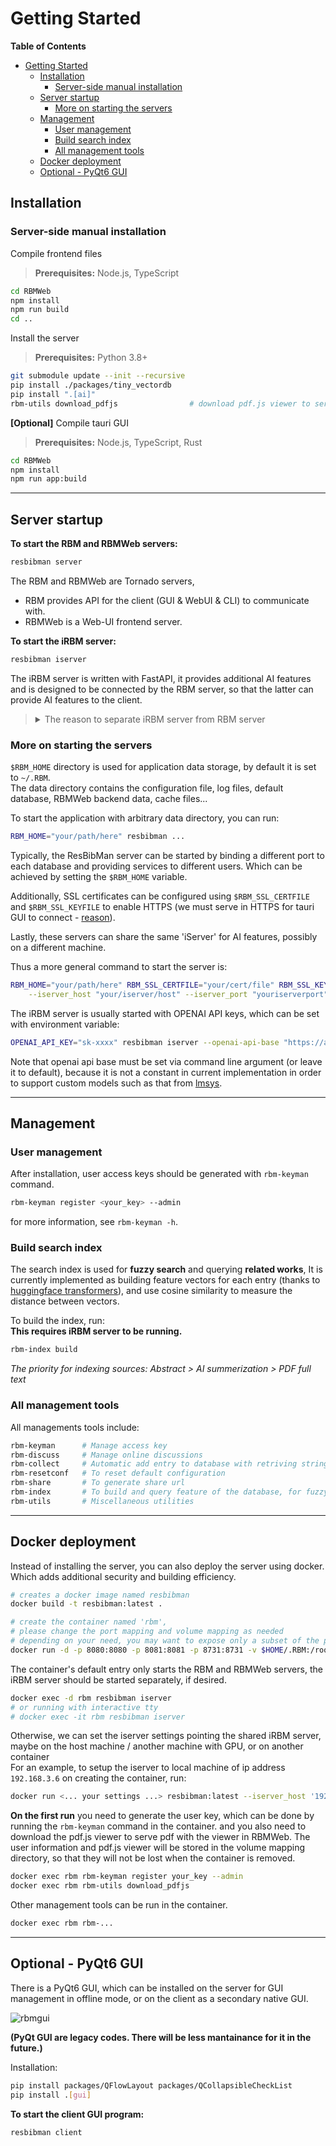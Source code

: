 # Getting Started

<!-- START doctoc generated TOC please keep comment here to allow auto update -->
<!-- DON'T EDIT THIS SECTION, INSTEAD RE-RUN doctoc TO UPDATE -->
**Table of Contents**

- [Getting Started](#getting-started)
  - [Installation](#installation)
    - [Server-side manual installation](#server-side-manual-installation)
  - [Server startup](#server-startup)
    - [More on starting the servers](#more-on-starting-the-servers)
  - [Management](#management)
    - [User management](#user-management)
    - [Build search index](#build-search-index)
    - [All management tools](#all-management-tools)
  - [Docker deployment](#docker-deployment)
  - [Optional - PyQt6 GUI](#optional---pyqt6-gui)

<!-- END doctoc generated TOC please keep comment here to allow auto update -->



## Installation

### Server-side manual installation
Compile frontend files
> **Prerequisites:**  Node.js, TypeScript
```bash
cd RBMWeb
npm install
npm run build
cd ..
```
Install the server
> **Prerequisites:**  Python 3.8+
```bash
git submodule update --init --recursive
pip install ./packages/tiny_vectordb
pip install ".[ai]"
rbm-utils download_pdfjs                # download pdf.js viewer to serve pdf with the viewer in RBMWeb
```
**[Optional]** Compile tauri GUI
> **Prerequisites:**  Node.js, TypeScript, Rust
```bash
cd RBMWeb
npm install
npm run app:build
```
---
## Server startup
**To start the RBM and RBMWeb servers:**
```bash
resbibman server
```
The RBM and RBMWeb are Tornado servers,   
- RBM provides API for the client (GUI & WebUI & CLI) to communicate with.
- RBMWeb is a Web-UI frontend server.

**To start the iRBM server:**
```bash
resbibman iserver
```
The iRBM server is written with FastAPI, it provides additional AI features and is designed to be connected by the RBM server, so that the latter can provide AI features to the client.  

> <details> 
> <summary>The reason to separate iRBM server from RBM server</summary>  
> - AI features may require more resources, so that the iserver can be deployed on a more powerful machine. If the user does not need AI features, there is no need to start the iserver and install the heavy AI dependencies.  <br>
> - Allocating resources to the iserver and RBM server separately can be more flexible. For example, the iserver may need more GPU memory, we can launch multiple RBM servers pointing to different `$RBM_HOME`, while sharing the same iserver. <br>
> -  It is also possible that the iserver needs a proxy to access the internet, while the RBM server does not.   
</details>

### More on starting the servers
`$RBM_HOME` directory is used for application data storage, by default it is set to `~/.RBM`.  
The data directory contains the configuration file, log files, default database, RBMWeb backend data, cache files...  

To start the application with arbitrary data directory, you can run: 
```bash
RBM_HOME="your/path/here" resbibman ...
```
Typically, the ResBibMan server can be started by binding a different port to each database and providing services to different users. Which can be achieved by setting the `$RBM_HOME` variable.  

Additionally, SSL certificates can be configured using `$RBM_SSL_CERTFILE` and `$RBM_SSL_KEYFILE` to enable HTTPS 
(we must serve in HTTPS for tauri GUI to connect - [reason](https://github.com/tauri-apps/tauri/issues/2002)).  

Lastly, these servers can share the same 'iServer' for AI features, possibly on a different machine.  

Thus a more general command to start the server is:
```sh
RBM_HOME="your/path/here" RBM_SSL_CERTFILE="your/cert/file" RBM_SSL_KEYFILE="your/key/file" resbibman server \
    --iserver_host "your/iserver/host" --iserver_port "youriserverport" --port "yourport"
```

The iRBM server is usually started with OPENAI API keys, which can be set with environment variable:
```sh
OPENAI_API_KEY="sk-xxxx" resbibman iserver --openai-api-base "https://api.openai.com/v1"
```
Note that openai api base must be set via command line argument (or leave it to default), because it is not a constant in current implementation in order to support custom models such as that from [lmsys](https://github.com/lm-sys/FastChat).

---

## Management
### User management
After installation, user access keys should be generated with `rbm-keyman` command.
```sh
rbm-keyman register <your_key> --admin
```
for more information, see `rbm-keyman -h`.  

### Build search index
The search index is used for **fuzzy search** and querying **related works**,
It is currently implemented as building feature vectors for each entry (thanks to [huggingface transformers](https://huggingface.co/docs/transformers/index)), 
and use cosine similarity to measure the distance between vectors.

To build the index, run:  
**This requires iRBM server to be running.**
```sh
rbm-index build
```
*The priority for indexing sources: Abstract > AI summerization > PDF full text*

### All management tools

All managements tools include:
```sh
rbm-keyman      # Manage access key
rbm-discuss     # Manage online discussions
rbm-collect     # Automatic add entry to database with retriving string
rbm-resetconf   # To reset default configuration
rbm-share       # To generate share url
rbm-index       # To build and query feature of the database, for fuzzy search
rbm-utils       # Miscellaneous utilities
```

---
## Docker deployment
Instead of installing the server, you can also deploy the server using docker.  
Which adds additional security and building efficiency.  
```sh
# creates a docker image named resbibman
docker build -t resbibman:latest .

# create the container named 'rbm', 
# please change the port mapping and volume mapping as needed
# depending on your need, you may want to expose only a subset of the ports
docker run -d -p 8080:8080 -p 8081:8081 -p 8731:8731 -v $HOME/.RBM:/root/.RBM --name rbm resbibman:latest
```

The container's default entry only starts the RBM and RBMWeb servers, the iRBM server should be started separately, if desired.   
```sh
docker exec -d rbm resbibman iserver
# or running with interactive tty
# docker exec -it rbm resbibman iserver
```

Otherwise, we can set the iserver settings pointing the shared iRBM server, maybe on the host machine / another machine with GPU, or on another container  
For an example, to setup the iserver to local machine of ip address `192.168.3.6` on creating the container, run:
```sh
docker run <... your settings ...> resbibman:latest --iserver_host '192.168.3.6' --iserver_port <...>
```

**On the first run** you need to generate the user key, which can be done by running the `rbm-keyman` command in the container.
and you also need to download the pdf.js viewer to serve pdf with the viewer in RBMWeb.
The user information and pdf.js viewer will be stored in the volume mapping directory, so that they will not be lost when the container is removed.
```sh
docker exec rbm rbm-keyman register your_key --admin
docker exec rbm rbm-utils download_pdfjs
```

Other management tools can be run in the container.  
```sh
docker exec rbm rbm-...
```

---

## Optional - PyQt6 GUI
There is a PyQt6 GUI, which can be installed on the server for GUI management in offline mode, or on the client as a secondary native GUI.

![rbmgui](http://limengxun.com/files/imgs/rbmgui.png)

**(PyQt GUI are legacy codes.  There will be less mantainance for it in the future.)**

Installation:
```sh
pip install packages/QFlowLayout packages/QCollapsibleCheckList
pip install .[gui]
```

**To start the client GUI program:**
```bash
resbibman client
```